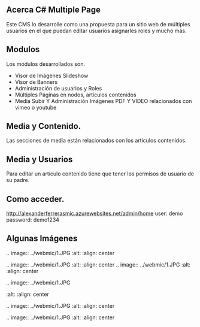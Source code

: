 ## Acerca C#  Multiple Page
Este CMS lo desarrolle como una propuesta para un sitio web de múltiples usuarios en el que puedan editar usuarios asignarles roles y mucho más. 
## Modulos 
Los módulos desarrollados son. 
-  Visor de Imágenes Slideshow
- Visor de Banners
-  Administración de usuarios y Roles
- Múltiples Páginas en nodos, artículos contenidos
-  Media Subir Y Administración Imágenes PDF Y VIDEO relacionados con vimeo o   youtube

## Media y Contenido.
Las secciones de media están relacionados con los artículos contenidos.
## Media y Usuarios
Para editar un artículo contenido tiene que tener los permisos de usuario de su padre.  
## Como acceder.
http://alexanderferrerasmic.azurewebsites.net/admin/home
user: demo password: demo1234

## Algunas Imágenes
.. image:: ../webmic/1.JPG
  :alt:
  :align: center

.. image:: ../webmic/1.JPG
  :alt:
  :align: center
.. image:: ../webmic/1.JPG
  :alt:
  :align: center

.. image:: ../webmic/1.JPG

  :alt:
  :align: center

.. image:: ../webmic/1.JPG
  :alt:
  :align: center

.. image:: ../webmic/1.JPG
  :alt:
  :align: center



